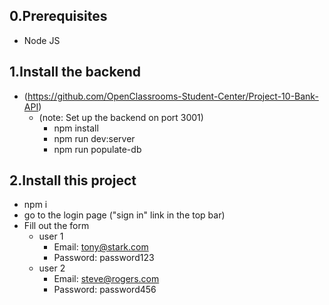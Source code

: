 ## 0.Prerequisites
- Node JS
## 1.Install the backend
- (https://github.com/OpenClassrooms-Student-Center/Project-10-Bank-API) 
     - (note: Set up the backend on port 3001) 
       - npm install
       - npm run dev:server
       - npm run populate-db

## 2.Install this project
- npm i
- go to the login page ("sign in" link in the top bar)
- Fill out the form
  - user 1
    - Email: tony@stark.com
    - Password: password123
  - user 2
    - Email: steve@rogers.com
    - Password: password456